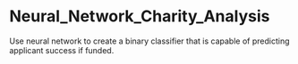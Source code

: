 # Neural_Network_Charity_Analysis
Use neural network to create a binary classifier that is capable of predicting applicant success if funded.